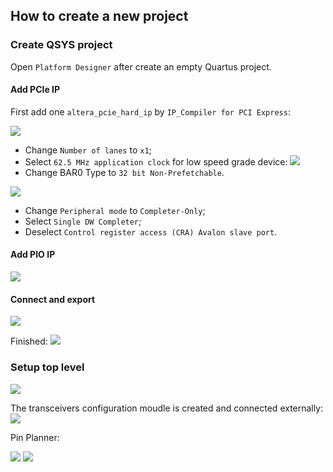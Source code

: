 ## How to create a new project

### Create QSYS project

Open `Platform Designer` after create an empty Quartus project.

#### Add PCIe IP

First add one `altera_pcie_hard_ip` by `IP_Compiler for PCI Express`:

<img src="img/add_pcie1.png">

 - Change `Number of lanes` to `x1`;
 - Select `62.5 MHz application clock` for low speed grade device: <img src="img/speed_grade.png">
 - Change BAR0 Type to `32 bit Non-Prefetchable`.

<img src="img/add_pcie2.png">

 - Change `Peripheral mode` to `Completer-Only`;
 - Select `Single DW Completer`;
 - Deselect `Control register access (CRA) Avalon slave port`.

#### Add PIO IP

<img src="img/add_pio.png">

#### Connect and export

<img src="img/connect_and_export.png">

Finished:
<img src="img/qsys_finished.png">


### Setup top level

<img src="img/top_level_intf.png">

The transceivers configuration moudle is created and connected externally:
<img src="img/altgx_reconfig.png">

Pin Planner:

<img src="img/pin_planner1.png">

<img src="img/pin_planner2.png">


